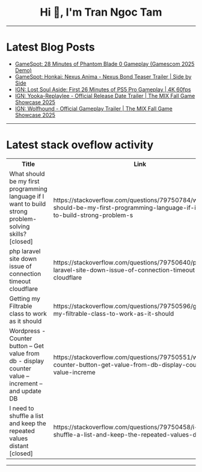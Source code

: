 <h1 align="center">Hi 👋, I'm Tran Ngoc Tam</h1>

---

# Latest Blog Posts 
<!-- BLOG-POST-LIST:START -->
- [GameSpot: 28 Minutes of Phantom Blade 0 Gameplay &lpar;Gamescom 2025 Demo&rpar;](https://dev.to/gg_news/gamespot-28-minutes-of-phantom-blade-0-gameplay-gamescom-2025-demo-1jfd)
- [GameSpot: Honkai: Nexus Anima - Nexus Bond Teaser Trailer | Side by Side](https://dev.to/gg_news/gamespot-honkai-nexus-anima-nexus-bond-teaser-trailer-side-by-side-3di4)
- [IGN: Lost Soul Aside: First 26 Minutes of PS5 Pro Gameplay | 4K 60fps](https://dev.to/gg_news/ign-lost-soul-aside-first-26-minutes-of-ps5-pro-gameplay-4k-60fps-3e71)
- [IGN: Yooka-Replaylee - Official Release Date Trailer | The MIX Fall Game Showcase 2025](https://dev.to/gg_news/ign-yooka-replaylee-official-release-date-trailer-the-mix-fall-game-showcase-2025-4laf)
- [IGN: Wolfhound - Official Gameplay Trailer | The MIX Fall Game Showcase 2025](https://dev.to/gg_news/ign-wolfhound-official-gameplay-trailer-the-mix-fall-game-showcase-2025-a4g)
<!-- BLOG-POST-LIST:END -->

---

# Latest stack oveflow activity
<table>
  <tr><th>Title</th><th>Link</th></tr>
  <!-- STACKOVERFLOW:START --><tr><td>What should be my first programming language if I want to build strong problem-solving skills? [closed]</td><td>https://stackoverflow.com/questions/79750784/what-should-be-my-first-programming-language-if-i-want-to-build-strong-problem-s</td></tr><tr><td>php laravel site down issue of connection timeout cloudflare</td><td>https://stackoverflow.com/questions/79750640/php-laravel-site-down-issue-of-connection-timeout-cloudflare</td></tr><tr><td>Getting my Filtrable class to work as it should</td><td>https://stackoverflow.com/questions/79750596/getting-my-filtrable-class-to-work-as-it-should</td></tr><tr><td>Wordpress - Counter button – Get value from db - display counter value – increment – and update DB</td><td>https://stackoverflow.com/questions/79750551/wordpress-counter-button-get-value-from-db-display-counter-value-increme</td></tr><tr><td>I need to shuffle a list and keep the repeated values distant [closed]</td><td>https://stackoverflow.com/questions/79750458/i-need-to-shuffle-a-list-and-keep-the-repeated-values-distant</td></tr><!-- STACKOVERFLOW:END -->
</table>

---


